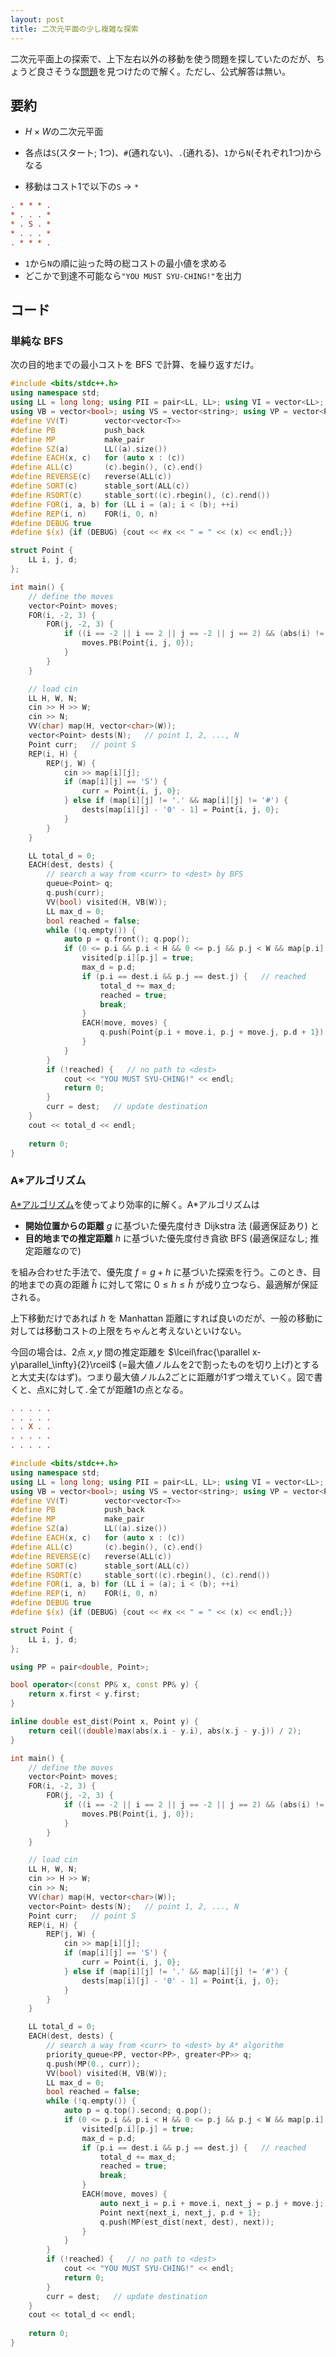 ```yaml
---
layout: post
title: 二次元平面の少し複雑な探索
---
```


二次元平面上の探索で、上下左右以外の移動を使う問題を探していたのだが、ちょうど良さそうな[問題](https://hoj.hamako-ths.ed.jp/onlinejudge/contest/93/problems/1)を見つけたので解く。ただし、公式解答は無い。



## 要約

* $H\times W$の二次元平面
* 各点は`S`(スタート; 1つ)、`#`(通れない)、`.`(通れる)、`1`から`N`(それぞれ1つ)からなる

* 移動はコスト1で以下の`S` -> `*`

```ini
. * * * .
* . . . *
* . S . *
* . . . *
. * * * .
```

* `1`から`N`の順に辿った時の総コストの最小値を求める
* どこかで到達不可能なら`"YOU MUST SYU-CHING!"`を出力



## コード

### 単純な BFS

次の目的地までの最小コストを BFS で計算、を繰り返すだけ。

```c++
#include <bits/stdc++.h>
using namespace std;
using LL = long long; using PII = pair<LL, LL>; using VI = vector<LL>; using VVI = vector<VI>;
using VB = vector<bool>; using VS = vector<string>; using VP = vector<PII>;
#define VV(T)        vector<vector<T>>
#define PB           push_back
#define MP           make_pair
#define SZ(a)        LL((a).size())
#define EACH(x, c)   for (auto x : (c))
#define ALL(c)       (c).begin(), (c).end()
#define REVERSE(c)   reverse(ALL(c))
#define SORT(c)      stable_sort(ALL(c))
#define RSORT(c)     stable_sort((c).rbegin(), (c).rend())
#define FOR(i, a, b) for (LL i = (a); i < (b); ++i)
#define REP(i, n)    FOR(i, 0, n)
#define DEBUG true
#define $(x) {if (DEBUG) {cout << #x << " = " << (x) << endl;}}

struct Point {
    LL i, j, d;
};

int main() {
    // define the moves
    vector<Point> moves;
    FOR(i, -2, 3) {
        FOR(j, -2, 3) {
            if ((i == -2 || i == 2 || j == -2 || j == 2) && (abs(i) != abs(j))) {
                moves.PB(Point{i, j, 0});
            }
        }
    }

    // load cin
    LL H, W, N;
    cin >> H >> W;
    cin >> N;
    VV(char) map(H, vector<char>(W));
    vector<Point> dests(N);   // point 1, 2, ..., N
    Point curr;   // point S
    REP(i, H) {
        REP(j, W) {
            cin >> map[i][j];
            if (map[i][j] == 'S') {
                curr = Point{i, j, 0};
            } else if (map[i][j] != '.' && map[i][j] != '#') {
                dests[map[i][j] - '0' - 1] = Point{i, j, 0};
            }
        }
    }

    LL total_d = 0;
    EACH(dest, dests) {
        // search a way from <curr> to <dest> by BFS
        queue<Point> q;
        q.push(curr);
        VV(bool) visited(H, VB(W));
        LL max_d = 0;
        bool reached = false;
        while (!q.empty()) {
            auto p = q.front(); q.pop();
            if (0 <= p.i && p.i < H && 0 <= p.j && p.j < W && map[p.i][p.j] != '#' && !visited[p.i][p.j]) {
                visited[p.i][p.j] = true;
                max_d = p.d;
                if (p.i == dest.i && p.j == dest.j) {   // reached
                    total_d += max_d;
                    reached = true;
                    break;
                }
                EACH(move, moves) {
                    q.push(Point{p.i + move.i, p.j + move.j, p.d + 1});
                }
            }
        }
        if (!reached) {   // no path to <dest>
            cout << "YOU MUST SYU-CHING!" << endl;
            return 0;
        }
        curr = dest;   // update destination
    }
    cout << total_d << endl;
    
    return 0;
}
```



### A*アルゴリズム

[A\*アルゴリズム](https://www.redblobgames.com/pathfinding/a-star/introduction.html)を使ってより効率的に解く。A\*アルゴリズムは

* **開始位置からの距離** $g$ に基づいた優先度付き Dijkstra 法 (最適保証あり) と
* **目的地までの推定距離** $h$ に基づいた優先度付き貪欲 BFS (最適保証なし; 推定距離なので) 

を組み合わせた手法で、優先度 $f=g+h$ に基づいた探索を行う。このとき、目的地までの真の距離 $\hat{h}$ に対して常に $0\leq h\leq\hat{h}$ が成り立つなら、最適解が保証される。



上下移動だけであれば $h$ を Manhattan 距離にすれば良いのだが、一般の移動に対しては移動コストの上限をちゃんと考えないといけない。



今回の場合は、2点 $x,y$ 間の推定距離を $\lceil\frac{\parallel x-y\parallel_\infty}{2}\rceil$ (=最大値ノルムを2で割ったものを切り上げ)とすると大丈夫(なはず)。つまり最大値ノルム2ごとに距離が1ずつ増えていく。図で書くと、点`X`に対して`.`全てが距離1の点となる。

```ini
. . . . .
. . . . .
. . X . .
. . . . .
. . . . .
```

```c++
#include <bits/stdc++.h>
using namespace std;
using LL = long long; using PII = pair<LL, LL>; using VI = vector<LL>; using VVI = vector<VI>;
using VB = vector<bool>; using VS = vector<string>; using VP = vector<PII>;
#define VV(T)        vector<vector<T>>
#define PB           push_back
#define MP           make_pair
#define SZ(a)        LL((a).size())
#define EACH(x, c)   for (auto x : (c))
#define ALL(c)       (c).begin(), (c).end()
#define REVERSE(c)   reverse(ALL(c))
#define SORT(c)      stable_sort(ALL(c))
#define RSORT(c)     stable_sort((c).rbegin(), (c).rend())
#define FOR(i, a, b) for (LL i = (a); i < (b); ++i)
#define REP(i, n)    FOR(i, 0, n)
#define DEBUG true
#define $(x) {if (DEBUG) {cout << #x << " = " << (x) << endl;}}

struct Point {
    LL i, j, d;
};

using PP = pair<double, Point>;

bool operator<(const PP& x, const PP& y) {
    return x.first < y.first;
}

inline double est_dist(Point x, Point y) {
    return ceil((double)max(abs(x.i - y.i), abs(x.j - y.j)) / 2);
}

int main() {
    // define the moves
    vector<Point> moves;
    FOR(i, -2, 3) {
        FOR(j, -2, 3) {
            if ((i == -2 || i == 2 || j == -2 || j == 2) && (abs(i) != abs(j))) {
                moves.PB(Point{i, j, 0});
            }
        }
    }

    // load cin
    LL H, W, N;
    cin >> H >> W;
    cin >> N;
    VV(char) map(H, vector<char>(W));
    vector<Point> dests(N);   // point 1, 2, ..., N
    Point curr;   // point S
    REP(i, H) {
        REP(j, W) {
            cin >> map[i][j];
            if (map[i][j] == 'S') {
                curr = Point{i, j, 0};
            } else if (map[i][j] != '.' && map[i][j] != '#') {
                dests[map[i][j] - '0' - 1] = Point{i, j, 0};
            }
        }
    }

    LL total_d = 0;
    EACH(dest, dests) {
        // search a way from <curr> to <dest> by A* algorithm
        priority_queue<PP, vector<PP>, greater<PP>> q;
        q.push(MP(0., curr));
        VV(bool) visited(H, VB(W));
        LL max_d = 0;
        bool reached = false;
        while (!q.empty()) {
            auto p = q.top().second; q.pop();
            if (0 <= p.i && p.i < H && 0 <= p.j && p.j < W && map[p.i][p.j] != '#' && !visited[p.i][p.j]) {
                visited[p.i][p.j] = true;
                max_d = p.d;
                if (p.i == dest.i && p.j == dest.j) {   // reached
                    total_d += max_d;
                    reached = true;
                    break;
                }
                EACH(move, moves) {
                    auto next_i = p.i + move.i, next_j = p.j + move.j;
                    Point next{next_i, next_j, p.d + 1};
                    q.push(MP(est_dist(next, dest), next));
                }
            }
        }
        if (!reached) {   // no path to <dest>
            cout << "YOU MUST SYU-CHING!" << endl;
            return 0;
        }
        curr = dest;   // update destination
    }
    cout << total_d << endl;
    
    return 0;
}
```

